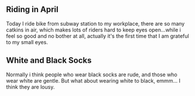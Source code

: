 ## Riding in April
Today I ride bike from subway station to my workplace, there are so many catkins in air, which makes lots of riders hard to keep eyes open...while i feel so good and 
no bother at all, actually it's the first time that I am grateful to my small eyes.

## White and Black Socks
Normally i think people who wear black socks are rude, and those who wear white are gentle. But what about wearing white to black, emmm... I think they are lousy.
